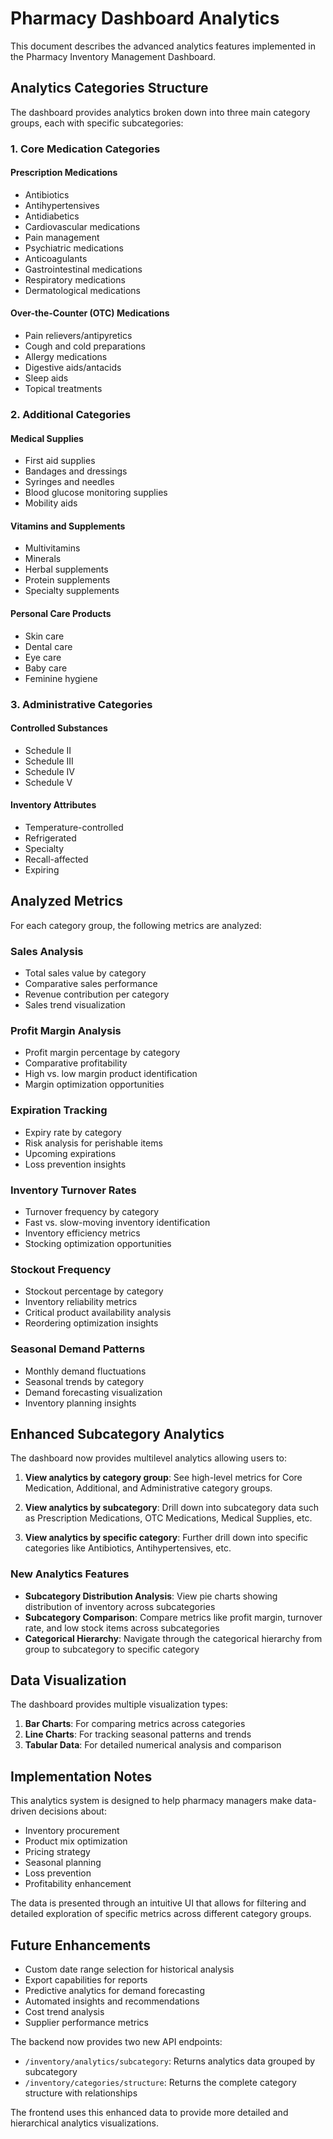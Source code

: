 # Pharmacy Dashboard Analytics

This document describes the advanced analytics features implemented in the Pharmacy Inventory Management Dashboard.

## Analytics Categories Structure

The dashboard provides analytics broken down into three main category groups, each with specific subcategories:

### 1. Core Medication Categories
#### Prescription Medications
- Antibiotics
- Antihypertensives
- Antidiabetics
- Cardiovascular medications
- Pain management
- Psychiatric medications
- Anticoagulants
- Gastrointestinal medications
- Respiratory medications
- Dermatological medications

#### Over-the-Counter (OTC) Medications
- Pain relievers/antipyretics
- Cough and cold preparations
- Allergy medications
- Digestive aids/antacids
- Sleep aids
- Topical treatments

### 2. Additional Categories
#### Medical Supplies
- First aid supplies
- Bandages and dressings
- Syringes and needles
- Blood glucose monitoring supplies
- Mobility aids

#### Vitamins and Supplements
- Multivitamins
- Minerals
- Herbal supplements
- Protein supplements
- Specialty supplements

#### Personal Care Products
- Skin care
- Dental care
- Eye care
- Baby care
- Feminine hygiene

### 3. Administrative Categories
#### Controlled Substances
- Schedule II
- Schedule III
- Schedule IV
- Schedule V

#### Inventory Attributes
- Temperature-controlled
- Refrigerated
- Specialty
- Recall-affected
- Expiring

## Analyzed Metrics

For each category group, the following metrics are analyzed:

### Sales Analysis
- Total sales value by category
- Comparative sales performance
- Revenue contribution per category
- Sales trend visualization

### Profit Margin Analysis
- Profit margin percentage by category
- Comparative profitability
- High vs. low margin product identification
- Margin optimization opportunities

### Expiration Tracking
- Expiry rate by category
- Risk analysis for perishable items
- Upcoming expirations
- Loss prevention insights

### Inventory Turnover Rates
- Turnover frequency by category
- Fast vs. slow-moving inventory identification
- Inventory efficiency metrics
- Stocking optimization opportunities

### Stockout Frequency
- Stockout percentage by category
- Inventory reliability metrics
- Critical product availability analysis
- Reordering optimization insights

### Seasonal Demand Patterns
- Monthly demand fluctuations
- Seasonal trends by category
- Demand forecasting visualization
- Inventory planning insights

## Enhanced Subcategory Analytics

The dashboard now provides multilevel analytics allowing users to:

1. **View analytics by category group**: See high-level metrics for Core Medication, Additional, and Administrative category groups.

2. **View analytics by subcategory**: Drill down into subcategory data such as Prescription Medications, OTC Medications, Medical Supplies, etc.

3. **View analytics by specific category**: Further drill down into specific categories like Antibiotics, Antihypertensives, etc.

### New Analytics Features

- **Subcategory Distribution Analysis**: View pie charts showing distribution of inventory across subcategories
- **Subcategory Comparison**: Compare metrics like profit margin, turnover rate, and low stock items across subcategories
- **Categorical Hierarchy**: Navigate through the categorical hierarchy from group to subcategory to specific category

## Data Visualization

The dashboard provides multiple visualization types:

1. **Bar Charts**: For comparing metrics across categories
2. **Line Charts**: For tracking seasonal patterns and trends
3. **Tabular Data**: For detailed numerical analysis and comparison

## Implementation Notes

This analytics system is designed to help pharmacy managers make data-driven decisions about:
- Inventory procurement
- Product mix optimization
- Pricing strategy
- Seasonal planning
- Loss prevention
- Profitability enhancement

The data is presented through an intuitive UI that allows for filtering and detailed exploration of specific metrics across different category groups.

## Future Enhancements

- Custom date range selection for historical analysis
- Export capabilities for reports
- Predictive analytics for demand forecasting
- Automated insights and recommendations
- Cost trend analysis
- Supplier performance metrics

The backend now provides two new API endpoints:
- `/inventory/analytics/subcategory`: Returns analytics data grouped by subcategory
- `/inventory/categories/structure`: Returns the complete category structure with relationships

The frontend uses this enhanced data to provide more detailed and hierarchical analytics visualizations.
